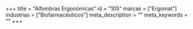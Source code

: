 +++
title = "Alfombras Ergonómicas"
id = "105"
marcas = ["Ergomat"]
industrias = ["Biofarmacéuticos"]
meta_description = ""
meta_keywords = ""
+++
